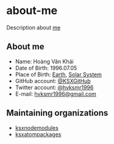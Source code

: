 # about-me
Description about [me](https://github.com/KSXGitHub)

## About me

 * Name: Hoàng Văn Khải
 * Date of Birth: 1996.07.05
 * Place of Birth: [Earth](https://en.wikipedia.org/wiki/Earth), [Solar System](https://en.wikipedia.org/wiki/Solar_System)
 * GitHub account: [@KSXGitHub](https://github.com/KSXGitHub)
 * Twitter account: [@hvksmr1996](https://twitter.com/hvksmr1996)
 * E-mail: [hvksmr1996@gmail.com](mailto:hvksmr1996@gmail.com)

## Maintaining organizations

 * [ksxnodemodules](https://github.com/ksxnodemodules)
 * [ksxatompackages](https://github.com/ksxatompackages)
